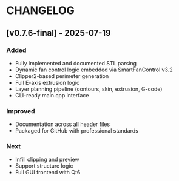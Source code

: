 # CHANGELOG

## [v0.7.6-final] - 2025-07-19
### Added
- Fully implemented and documented STL parsing
- Dynamic fan control logic embedded via SmartFanControl v3.2
- Clipper2-based perimeter generation
- Full E-axis extrusion logic
- Layer planning pipeline (contours, skin, extrusion, G-code)
- CLI-ready main.cpp interface

### Improved
- Documentation across all header files
- Packaged for GitHub with professional standards

### Next
- Infill clipping and preview
- Support structure logic
- Full GUI frontend with Qt6
